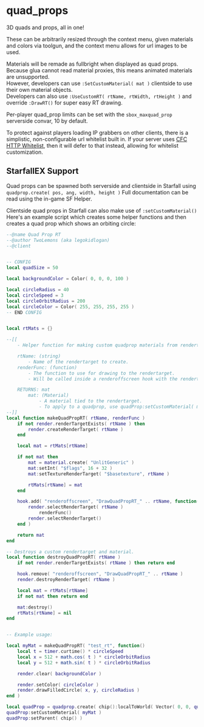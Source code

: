 # quad_props

3D quads and props, all in one!

These can be arbitrarily resized through the context menu, given materials and colors via toolgun, and the context menu allows for url images to be used.

Materials will be remade as fullbright when displayed as quad props. Because glua cannot read material proxies, this means animated materials are unsupported. \
However, developers can use `:SetCustomMaterial( mat )` clientside to use their own material objects. \
Developers can also use `:UseCustomRT( rtName, rtWidth, rtHeight )` and override `:DrawRT()` for super easy RT drawing.

Per-player quad_prop limits can be set with the `sbox_maxquad_prop` serverside convar, 10 by default.

To protect against players loading IP grabbers on other clients, there is a simplistic, non-configurable url whitelist built in.
If your server uses [CFC HTTP Whitelist](https://github.com/CFC-Servers/cfc_cl_http_whitelist), then it will defer to that instead, allowing for whitelist customization.


## StarfallEX Support

Quad props can be spawned both serverside and clientside in Starfall using `quadprop.create( pos, ang, width, height )`
Full documentation can be read using the in-game SF Helper.

Clientside quad props in Starfall can also make use of `:setCustomMaterial()`
Here's an example script which creates some helper functions and then creates a quad prop which shows an orbiting circle:

```lua
--@name Quad Prop RT
--@author TwoLemons (aka legokidlogan)
--@client


-- CONFIG
local quadSize = 50

local backgroundColor = Color( 0, 0, 0, 100 )

local circleRadius = 40
local circleSpeed = 3
local circleOrbitRadius = 200
local circleColor = Color( 255, 255, 255, 255 )
-- END CONFIG


local rtMats = {}

--[[
    - Helper function for making custom quadprop materials from rendertargets.

    rtName: (string)
        - Name of the rendertarget to create.
    renderFunc: (function)
        - The function to use for drawing to the rendertarget.
        - Will be called inside a renderoffscreen hook with the rendertarget already selected.

    RETURNS: mat
        mat: (Material)
            - A material tied to the rendertarget.
            - To apply to a quadprop, use quadProp:setCustomMaterial( mat )
--]]
local function makeQuadPropRT( rtName, renderFunc )
    if not render.renderTargetExists( rtName ) then
        render.createRenderTarget( rtName )
    end

    local mat = rtMats[rtName]

    if not mat then
        mat = material.create( "UnlitGeneric" )
        mat:setInt( "$flags", 16 + 32 )
        mat:setTextureRenderTarget( "$basetexture", rtName )

        rtMats[rtName] = mat
    end

    hook.add( "renderoffscreen", "DrawQuadPropRT_" .. rtName, function()
        render.selectRenderTarget( rtName )
            renderFunc()
        render.selectRenderTarget()
    end )

    return mat
end

-- Destroys a custom rendertarget and material.
local function destroyQuadPropRT( rtName )
    if not render.renderTargetExists( rtName ) then return end

    hook.remove( "renderoffscreen", "DrawQuadPropRT_" .. rtName )
    render.destroyRenderTarget( rtName )

    local mat = rtMats[rtName]
    if not mat then return end

    mat:destroy()
    rtMats[rtName] = nil
end


-- Example usage:

local myMat = makeQuadPropRT( "test_rt", function()
    local t = timer.curtime() * circleSpeed
    local x = 512 + math.cos( t ) * circleOrbitRadius
    local y = 512 + math.sin( t ) * circleOrbitRadius

    render.clear( backgroundColor )

    render.setColor( circleColor )
    render.drawFilledCircle( x, y, circleRadius )
end )

local quadProp = quadprop.create( chip():localToWorld( Vector( 0, 0, quadSize / 2 ) ), chip():getAngles(), quadSize, quadSize )
quadProp:setCustomMaterial( myMat )
quadProp:setParent( chip() )
```
